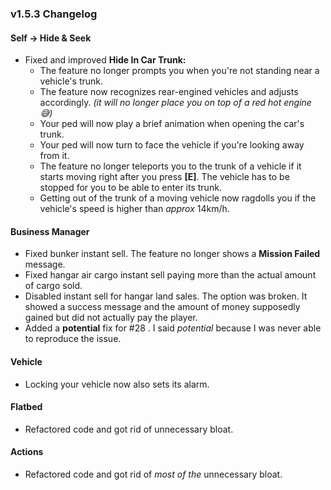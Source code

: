 ### v1.5.3 Changelog

#### Self -> Hide & Seek

- Fixed and improved **Hide In Car Trunk:**
  - The feature no longer prompts you when you're not standing near a vehicle's trunk.
  - The feature now recognizes rear-engined vehicles and adjusts accordingly. *(it will no longer place you on top of a red hot engine 😅)*
  - Your ped will now play a brief animation when opening the car's trunk.
  - Your ped will now turn to face the vehicle if you're looking away from it.
  - The feature no longer teleports you to the trunk of a vehicle if it starts moving right after you press **[E]**. The vehicle has to be stopped for you to be able to enter its trunk.
  - Getting out of the trunk of a moving vehicle now ragdolls you if the vehicle's speed is higher than *approx* 14km/h.

#### Business Manager

- Fixed bunker instant sell. The feature no longer shows a **Mission Failed** message.
- Fixed hangar air cargo instant sell paying more than the actual amount of cargo sold.
- Disabled instant sell for hangar land sales. The option was broken. It showed a success message and the amount of money supposedly gained but did not actually pay the player.
- Added a **potential** fix for #28 . I said *potential* because I was never able to reproduce the issue.

#### Vehicle

- Locking your vehicle now also sets its alarm.

#### Flatbed

- Refactored code and got rid of unnecessary bloat.

#### Actions

- Refactored code and got rid of *most of the* unnecessary bloat.
